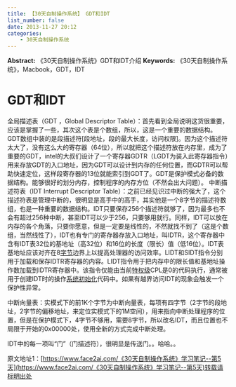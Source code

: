 ```yaml
---
title: 【30天自制操作系统】 GDT和IDT
list_number: false
date: 2013-11-27 20:12
categories:
    - 30天自制操作系统
---
```

**Abstract:** 《30天自制操作系统》GDT和IDT介绍
**Keywords:** 《30天自制操作系统》，Macbook，GDT，IDT
<!--more-->
# GDT和IDT
全局描述表（GDT ，Global Descriptor Table）：首先看到全局说明这货很重要，应该是掌握了一些，其次这个表是个数组，所以，这是一个重要的数据结构。
GDT数组中装的是段描述符\[段地址，段的最大长度，访问权限\]。因为这个描述符太大了，没有这么大的寄存器（64位），所以就把这个描述符放在内存里，成为了重要的GDT，intel的大叔们设计了一个寄存器GDTR（LGDT为装入此寄存器指令）用来存放GDT的入口地址，因为GDT可以设计到内存的任何位置，而GDTR可以帮助快速定位，这样段寄存器的13位就能索引到GDT了。GDT是保护模式必备的数据结构。能够很好的划分内存，控制程序的内存方位（不然会出大问题）。
中断描述符表（IDT Interrupt Descriptor Table）：之前已经见识过中断的强大了，这个描述符表是管理中断的，很明显是高手中的高手，其实他是一个8字节的描述符数组，也是一种重要的数据结构。IDT只要保存256个描述符就够了，因为最多也不会有超过256种中断，甚至IDT可以少于256，只要够用就行。同样，IDT可以放在内存的各个角落，只要你愿意，但是一定要是线性的，不然就找不到了（这是个数组，当然线性了），IDT也有专门的寄存器存放入口地址，叫IDTR，这个寄存器中含有IDT表32位的基地址（高32位）和16位的长度（限长）值（低16位）。IDT表基地址应该对齐在8[字节][Link 1]边界上以提高处理器的访问效率。LIDT和SIDT指令分别用于加载和保存IDTR寄存器的内容。LIDT指令用于把内存中的限长值和基地址操作数加载到IDTR寄存器中。该指令仅能由当前[特权级][Link 2]CPL是0的代码执行，通常被用于创建IDT时的操作[系统初始化][Link 3]代码中。如果有越界访问IDT的现象会触发一个保护性异常。

中断向量表：实模式下的前1K个字节为中断向量表，每项有四字节（2字节的段地址，2字节的偏移地址，来定位实模式下的1M空间），用来指向中断处理程序的位置，但是在保护模式下，4字节不够用，需要8字节，所以改名IDT，而且位置也不局限于开始的0x00000处，使用全新的方式完成中断处理。

IDT中的每一项叫“门”（门描述符），很明显是传送门。。哈哈。。





[Link 1]: http://baike.baidu.com/view/60408.htm
[Link 2]: http://baike.baidu.com/view/2188561.htm
[Link 3]: http://baike.baidu.com/view/811790.htm





原文地址1：[https://www.face2ai.com/《30天自制操作系统》学习笔记--第5天](https://www.face2ai.com/《30天自制操作系统》学习笔记--第5天)转载请标明出处
